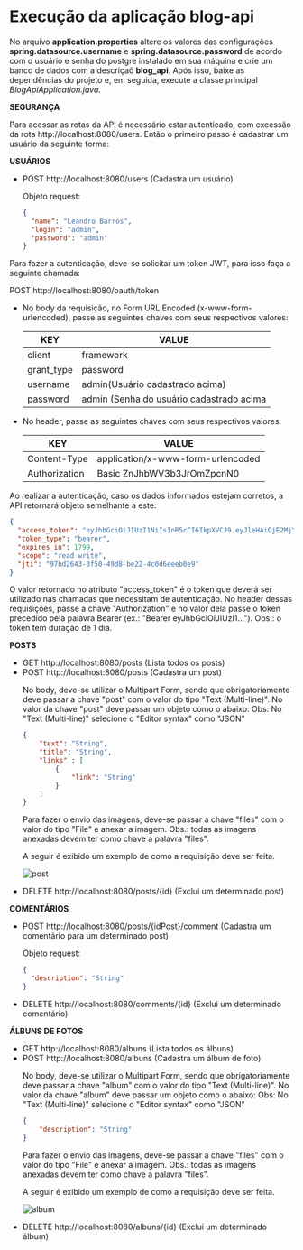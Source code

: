 # Execução da aplicação blog-api

No arquivo **application.properties** altere os valores das configurações **spring.datasource.username** e **spring.datasource.password** de acordo com o usuário e senha do postgre instalado em sua máquina e crie um banco de dados com a descriçaõ **blog_api**. Após isso, baixe as dependências do projeto e, em seguida, execute a classe principal *BlogApiApplication.java*.


**SEGURANÇA**

Para acessar as rotas da API é necessário estar autenticado, com excessão da rota http://localhost:8080/users.
Então o primeiro passo é cadastrar um usuário da seguinte forma:

**USUÁRIOS**

<ul>
  <li>
    POST http://localhost:8080/users (Cadastra um usuário)

Objeto request:
```json
{
  "name": "Leandro Barros",
  "login": "admin",
  "password": "admin"
}
```
  </li>
</ul>

Para fazer a autenticação, deve-se solicitar um token JWT, para isso faça a seguinte chamada: 

POST http://localhost:8080/oauth/token

<ul>
  <li>
    No body da requisição, no Form URL Encoded (x-www-form-urlencoded), passe as seguintes chaves com seus respectivos valores:

| KEY        | VALUE     |
|------------|-----------|
| client     | framework |
| grant_type | password  |
| username   | admin(Usuário cadastrado acima)     | 
| password   | admin (Senha do usuário cadastrado acima     | 

  </li>

  <li>
    No header, passe as seguintes chaves com seus respectivos valores:

| KEY           | VALUE                             |
|---------------|-----------------------------------|
| Content-Type  | application/x-www-form-urlencoded |
| Authorization | Basic ZnJhbWV3b3JrOmZpcnN0        |

  </li>
</ul>

Ao realizar a autenticação, caso os dados informados estejam corretos, a API retornará objeto semelhante a este:
```json
{
  "access_token": "eyJhbGciOiJIUzI1NiIsInR5cCI6IkpXVCJ9.eyJleHAiOjE2MjY5MDc5OTksInVzZXJfbmFtZSI6InRlc3RlMSIsImp0aSI6Ijk3YmQyNjQzLTNmNTAtNDlkOC1iZTIyLTRjMGQ2ZWVlYjBlOSIsImNsaWVudF9pZCI6ImZyYW1ld29yayIsInNjb3BlIjpbInJlYWQiLCJ3cml0ZSJdfQ.GftyR8_mc-dYyFCdxdfn_ex0Z7nIEolnS6D1gttaCUQ",
  "token_type": "bearer",
  "expires_in": 1799,
  "scope": "read write",
  "jti": "97bd2643-3f50-49d8-be22-4c0d6eeeb0e9"
}
```
O valor retornado no atributo "access_token" é o token que deverá ser utilizado nas chamadas que necessitam de autenticação. No header dessas requisições, passe a chave "Authorization" e no valor dela passe o token precedido pela palavra Bearer (ex.: "Bearer eyJhbGciOiJIUzI1..."). Obs.: o token tem duração de 1 dia.


**POSTS**

<ul>
 <li>
    GET http://localhost:8080/posts (Lista todos os posts)
 </li>
 <li>
    POST http://localhost:8080/posts (Cadastra um post)
	
No body, deve-se utilizar o Multipart Form, sendo que obrigatoriamente deve passar a chave "post" com o valor do tipo "Text (Multi-line)". No valor da chave "post" deve passar um objeto como o abaixo:
Obs: No "Text (Multi-line)" selecione o "Editor syntax" como "JSON"

```json
{
	"text": "String",
	"title": "String",
	"links" : [
		{
			"link": "String"
		}
	]
}
```
Para fazer o envio das imagens, deve-se passar a chave "files" com o valor do tipo "File" e anexar a imagem. Obs.: todas as imagens anexadas devem ter como chave a palavra "files".
	 
A seguir é exibido um exemplo de como a requisição deve ser feita.

![post](https://user-images.githubusercontent.com/13985064/126583005-7e7e1ac1-d3b1-44e0-894a-179f8a8be7a2.jpeg)
  </li>
  <li>
    DELETE http://localhost:8080/posts/{id} (Exclui um determinado post)
  </li>
</ul>

**COMENTÁRIOS**

<ul>
  <li>
    POST http://localhost:8080/posts/{idPost}/comment (Cadastra um comentário para um determinado post)

Objeto request:
```json
{
  "description": "String"
}
```
  </li>
  <li>
    DELETE http://localhost:8080/comments/{id} (Exclui um determinado comentário)
  </li>
</ul>

**ÁLBUNS DE FOTOS**

<ul>
  <li>
    GET http://localhost:8080/albuns (Lista todos os álbuns)
  </li>
  <li>
    POST http://localhost:8080/albuns (Cadastra um álbum de foto)
  
No body, deve-se utilizar o Multipart Form, sendo que obrigatoriamente deve passar a chave "album" com o valor do tipo "Text (Multi-line)". No valor da chave "album" deve passar um objeto como o abaixo:
Obs: No "Text (Multi-line)" selecione o "Editor syntax" como "JSON"
	  
```json
{
	"description": "String"
}
```
Para fazer o envio das imagens, deve-se passar a chave "files" com o valor do tipo "File" e anexar a imagem. Obs.: todas as imagens anexadas devem ter como chave a palavra "files".
	  
A seguir é exibido um exemplo de como a requisição deve ser feita.
	  
![album](https://user-images.githubusercontent.com/13985064/126583242-e7086e20-0ea8-4a57-abac-db85249775ba.jpeg)
  </li>
  <li>
    DELETE http://localhost:8080/albuns/{id} (Exclui um determinado álbum)
  </li>
</ul>
